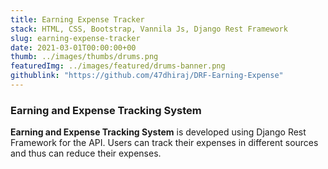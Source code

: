 ```yaml
---
title: Earning Expense Tracker
stack: HTML, CSS, Bootstrap, Vannila Js, Django Rest Framework
slug: earning-expense-tracker
date: 2021-03-01T00:00:00+00
thumb: ../images/thumbs/drums.png
featuredImg: ../images/featured/drums-banner.png
githublink: "https://github.com/47dhiraj/DRF-Earning-Expense"
---
```


### Earning and Expense Tracking System

**Earning and Expense Tracking System** is developed using Django Rest Framework for the API. Users can track their expenses in different sources and thus can reduce their expenses.